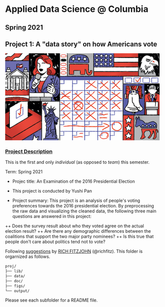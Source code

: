 # Applied Data Science @ Columbia
## Spring 2021
## Project 1: A "data story" on how Americans vote

<img src="figs/title1.jpeg" width="500">

### [Project Description](doc/)
This is the first and only *individual* (as opposed to *team*) this semester. 

Term: Spring 2021

+ Projec title: An Examination of the 2016 Presidential Election
+ This project is conducted by Yushi Pan

+ Project summary: This project is an analysis of people's voting preferences towards the 2016 presidential election. By preprocessing the raw data and visualizing the cleaned data, the following three main questions are answered in this project:

++ Does the survey result about who they voted agree on the actual election result? 
++ Are there any demographic differences between the coalitions that support the two major party nominees?
++ Is this true that people don't care about politics tend not to vote? 

Following [suggestions](http://nicercode.github.io/blog/2013-04-05-projects/) by [RICH FITZJOHN](http://nicercode.github.io/about/#Team) (@richfitz). This folder is orgarnized as follows.



```
proj/
├── lib/
├── data/
├── doc/
├── figs/
└── output/
```

Please see each subfolder for a README file.
